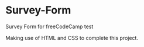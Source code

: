 # Survey-Form
Survey Form for freeCodeCamp test

Making use of HTML and CSS to complete this project.
